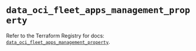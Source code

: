# `data_oci_fleet_apps_management_property`

Refer to the Terraform Registry for docs: [`data_oci_fleet_apps_management_property`](https://registry.terraform.io/providers/hashicorp/oci/7.19.0/docs/data-sources/fleet_apps_management_property).
